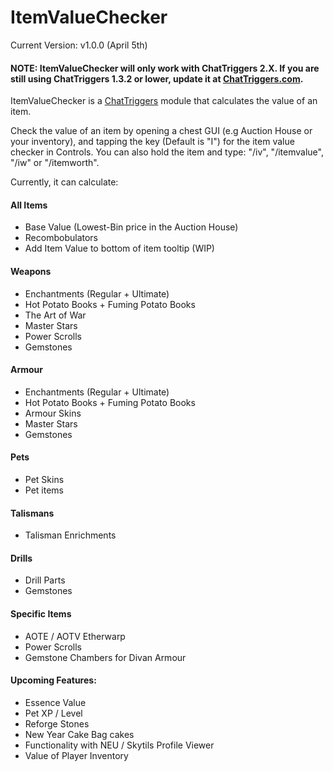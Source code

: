# ItemValueChecker
Current Version: v1.0.0 (April 5th)

#### NOTE: ItemValueChecker will only work with ChatTriggers 2.X. If you are still using ChatTriggers 1.3.2 or lower, update it at [ChatTriggers.com](https://chattriggers.com).

ItemValueChecker is a [ChatTriggers](https://chattriggers.com) module that calculates the value of an item.

Check the value of an item by opening a chest GUI (e.g Auction House or your inventory), and tapping the key (Default is "I") for the item value checker in Controls. You can also hold the item and type: "/iv", "/itemvalue", "/iw" or "/itemworth".

Currently, it can calculate:

#### All Items
- Base Value (Lowest-Bin price in the Auction House)
- Recombobulators
- Add Item Value to bottom of item tooltip (WIP)

#### Weapons
- Enchantments (Regular + Ultimate)
- Hot Potato Books + Fuming Potato Books
- The Art of War
- Master Stars
- Power Scrolls
- Gemstones

#### Armour
- Enchantments (Regular + Ultimate)
- Hot Potato Books + Fuming Potato Books
- Armour Skins
- Master Stars
- Gemstones

#### Pets
- Pet Skins
- Pet items

#### Talismans
- Talisman Enrichments

#### Drills
- Drill Parts
- Gemstones

#### Specific Items
- AOTE / AOTV Etherwarp
- Power Scrolls
- Gemstone Chambers for Divan Armour

#### Upcoming Features:
- Essence Value
- Pet XP / Level
- Reforge Stones
- New Year Cake Bag cakes
- Functionality with NEU / Skytils Profile Viewer
- Value of Player Inventory
